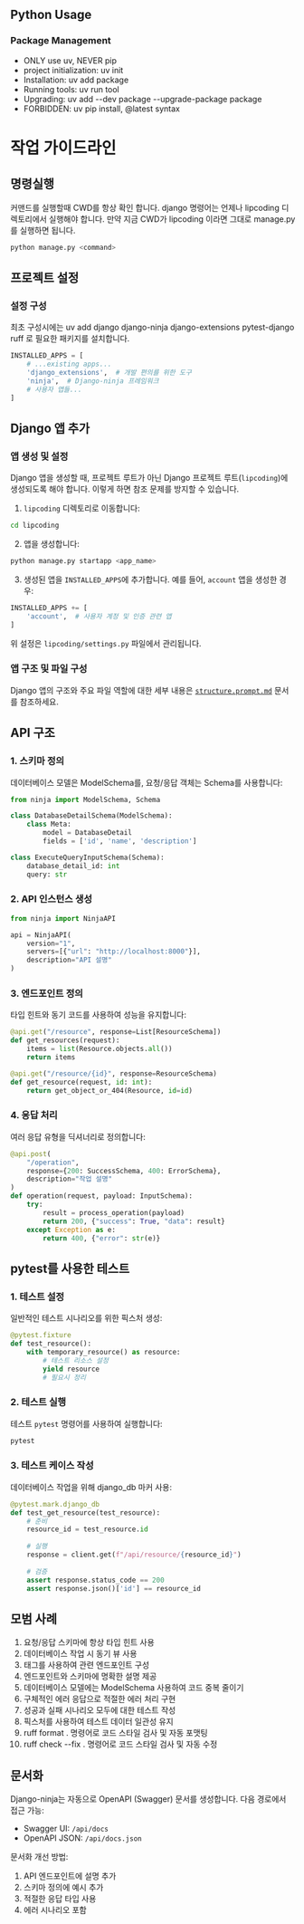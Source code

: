 ## Python Usage

### Package Management

- ONLY use uv, NEVER pip
- project initialization: uv init
- Installation: uv add package
- Running tools: uv run tool
- Upgrading: uv add --dev package --upgrade-package package
- FORBIDDEN: uv pip install, @latest syntax

# 작업 가이드라인

## 명령실행
커맨드를 실행할때 CWD를 항상 확인 합니다. django 명령어는 언제나 lipcoding 디렉토리에서 실행해야 합니다.
만약 지금 CWD가 lipcoding 이라면 그대로 manage.py를 실행하면 됩니다.
```bash
python manage.py <command>
```

## 프로젝트 설정

### 설정 구성

최초 구성시에는 uv add django django-ninja django-extensions pytest-django ruff 로 필요한 패키지를 설치합니다.

```python
INSTALLED_APPS = [
    # ...existing apps...
    'django_extensions',  # 개발 편의를 위한 도구
    'ninja',  # Django-ninja 프레임워크
    # 사용자 앱들...
]
```

## Django 앱 추가

### 앱 생성 및 설정

Django 앱을 생성할 때, 프로젝트 루트가 아닌 Django 프로젝트 루트(`lipcoding`)에 생성되도록 해야 합니다. 이렇게 하면 참조 문제를 방지할 수 있습니다.

1. `lipcoding` 디렉토리로 이동합니다:

```bash
cd lipcoding
```

2. 앱을 생성합니다:

```bash
python manage.py startapp <app_name>
```

3. 생성된 앱을 `INSTALLED_APPS`에 추가합니다. 예를 들어, `account` 앱을 생성한 경우:

```python
INSTALLED_APPS += [
    'account',  # 사용자 계정 및 인증 관련 앱
]
```

위 설정은 `lipcoding/settings.py` 파일에서 관리됩니다.

### 앱 구조 및 파일 구성

Django 앱의 구조와 주요 파일 역할에 대한 세부 내용은 [`structure.prompt.md`](./structure.prompt.md) 문서를 참조하세요.

## API 구조

### 1. 스키마 정의

데이터베이스 모델은 ModelSchema를, 요청/응답 객체는 Schema를 사용합니다:

```python
from ninja import ModelSchema, Schema

class DatabaseDetailSchema(ModelSchema):
    class Meta:
        model = DatabaseDetail
        fields = ['id', 'name', 'description']

class ExecuteQueryInputSchema(Schema):
    database_detail_id: int
    query: str
```

### 2. API 인스턴스 생성

```python
from ninja import NinjaAPI

api = NinjaAPI(
    version="1",
    servers=[{"url": "http://localhost:8000"}],
    description="API 설명"
)
```

### 3. 엔드포인트 정의

타입 힌트와 동기 코드를 사용하여 성능을 유지합니다:

```python
@api.get("/resource", response=List[ResourceSchema])
def get_resources(request):
    items = list(Resource.objects.all())
    return items

@api.get("/resource/{id}", response=ResourceSchema)
def get_resource(request, id: int):
    return get_object_or_404(Resource, id=id)
```

### 4. 응답 처리

여러 응답 유형을 딕셔너리로 정의합니다:

```python
@api.post(
    "/operation",
    response={200: SuccessSchema, 400: ErrorSchema},
    description="작업 설명"
)
def operation(request, payload: InputSchema):
    try:
        result = process_operation(payload)
        return 200, {"success": True, "data": result}
    except Exception as e:
        return 400, {"error": str(e)}
```

## pytest를 사용한 테스트

### 1. 테스트 설정

일반적인 테스트 시나리오를 위한 픽스처 생성:

```python
@pytest.fixture
def test_resource():
    with temporary_resource() as resource:
        # 테스트 리소스 설정
        yield resource
        # 필요시 정리
```

### 2. 테스트 실행

테스트 `pytest` 명령어를 사용하여 실행합니다:

```bash
pytest
```

### 3. 테스트 케이스 작성

데이터베이스 작업을 위해 django_db 마커 사용:

```python
@pytest.mark.django_db
def test_get_resource(test_resource):
    # 준비
    resource_id = test_resource.id
    
    # 실행
    response = client.get(f"/api/resource/{resource_id}")
    
    # 검증
    assert response.status_code == 200
    assert response.json()['id'] == resource_id
```


## 모범 사례

1. 요청/응답 스키마에 항상 타입 힌트 사용
2. 데이터베이스 작업 시 동기 뷰 사용
3. 태그를 사용하여 관련 엔드포인트 구성
4. 엔드포인트와 스키마에 명확한 설명 제공
5. 데이터베이스 모델에는 ModelSchema 사용하여 코드 중복 줄이기
6. 구체적인 에러 응답으로 적절한 에러 처리 구현
7. 성공과 실패 시나리오 모두에 대한 테스트 작성
8. 픽스처를 사용하여 테스트 데이터 일관성 유지
9. ruff format . 명령어로 코드 스타일 검사 및 자동 포맷팅
10. ruff check --fix . 명령어로 코드 스타일 검사 및 자동 수정

## 문서화

Django-ninja는 자동으로 OpenAPI (Swagger) 문서를 생성합니다. 다음 경로에서 접근 가능:
- Swagger UI: `/api/docs`
- OpenAPI JSON: `/api/docs.json`

문서화 개선 방법:
1. API 엔드포인트에 설명 추가
2. 스키마 정의에 예시 추가
3. 적절한 응답 타입 사용
4. 에러 시나리오 포함
